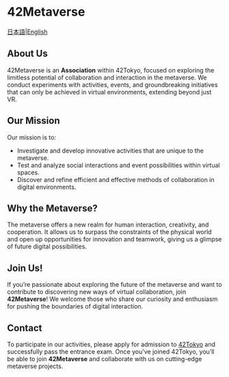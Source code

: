 # 42Metaverse
[日本語](profile/README.md)|[English](profile/README-en.md)

## About Us
42Metaverse is an **Association** within 42Tokyo, focused on exploring the limitless potential of collaboration and interaction in the metaverse. We conduct experiments with activities, events, and groundbreaking initiatives that can only be achieved in virtual environments, extending beyond just VR.

## Our Mission
Our mission is to:
- Investigate and develop innovative activities that are unique to the metaverse.
- Test and analyze social interactions and event possibilities within virtual spaces.
- Discover and refine efficient and effective methods of collaboration in digital environments.

## Why the Metaverse?
The metaverse offers a new realm for human interaction, creativity, and cooperation. It allows us to surpass the constraints of the physical world and open up opportunities for innovation and teamwork, giving us a glimpse of future digital possibilities.

## Join Us!
If you’re passionate about exploring the future of the metaverse and want to contribute to discovering new ways of virtual collaboration, join **42Metaverse**! We welcome those who share our curiosity and enthusiasm for pushing the boundaries of digital interaction.

## Contact
To participate in our activities, please apply for admission to [42Tokyo](https://42tokyo.jp/) and successfully pass the entrance exam. Once you’ve joined 42Tokyo, you’ll be able to join **42Metaverse** and collaborate with us on cutting-edge metaverse projects.
